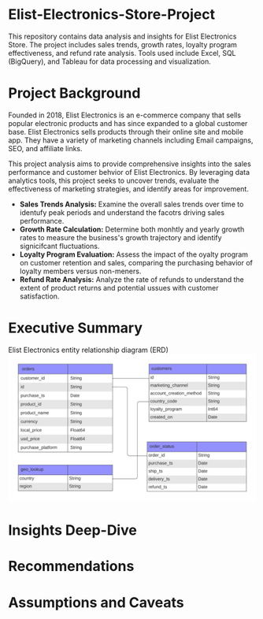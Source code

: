 # Elist-Electronics-Store-Project
This repository contains data analysis and insights for Elist Electronics Store. The project includes sales trends, growth rates, loyalty program effectiveness, and refund rate analysis. Tools used include Excel, SQL (BigQuery), and Tableau for data processing and visualization.
# Project Background
Founded in 2018, Elist Electronics is an e-commerce company that sells popular electronic products and has since expanded to a global customer base.  Elist Electronics sells products through their online site and mobile app.  They have a variety of marketing channels including Email campaigns, SEO, and affiliate links.  

This project analysis aims to provide comprehensive insights into the sales performance and customer behvior of Elist Electronics.  By leveraging data analytics tools, this project seeks to uncover trends, evaluate the effectiveness of marketing strategies, and identify areas for improvement.

- **Sales Trends Analysis:**  Examine the overall sales trends over time to identufy peak periods and understand the facotrs driving sales performance.
- **Growth Rate Calculation:** Determine both monhtly and yearly growth rates to measure the business's growth trajectory and identify signicifcant fluctuations.
- **Loyalty Program Evaluation:** Assess the impact of the oyalty program on customer retention and sales, comparing the purchasing behavior of loyalty members versus non-meners.
- **Refund Rate Analysis:** Analyze the rate of refunds to understand the extent of product returns and potential ussues with customer satisfaction.

# Executive Summary
Elist Electronics entity relationship diagram (ERD)
![Entity Relationship Diagram (ERD) for Elist Electronics Store.](https://github.com/jenncash29/Elist-Electronics-Store-Project/blob/main/Elist%20Electronics%20ERD.png)

# Insights Deep-Dive

# Recommendations

# Assumptions and Caveats


